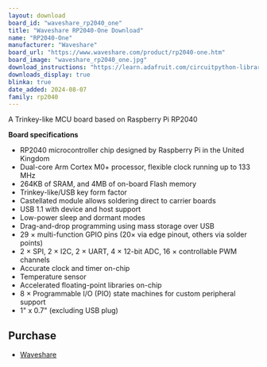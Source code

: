 ```yaml
---
layout: download
board_id: "waveshare_rp2040_one"
title: "Waveshare RP2040-One Download"
name: "RP2040-One"
manufacturer: "Waveshare"
board_url: "https://www.waveshare.com/product/rp2040-one.htm"
board_image: "waveshare_rp2040_one.jpg"
download_instructions: "https://learn.adafruit.com/circuitpython-libraries-on-any-computer-with-raspberry-pi-pico"
downloads_display: true
blinka: true
date_added: 2024-08-07
family: rp2040
---
```


A Trinkey-like MCU board based on Raspberry Pi RP2040

**Board specifications**

  - RP2040 microcontroller chip designed by Raspberry Pi in the United Kingdom
  - Dual-core Arm Cortex M0+ processor, flexible clock running up to 133 MHz
  - 264KB of SRAM, and 4MB of on-board Flash memory
  - Trinkey-like/USB key form factor
  - Castellated module allows soldering direct to carrier boards
  - USB 1.1 with device and host support
  - Low-power sleep and dormant modes
  - Drag-and-drop programming using mass storage over USB
  - 29 × multi-function GPIO pins (20× via edge pinout, others via solder points)
  - 2 × SPI, 2 × I2C, 2 × UART, 4 × 12-bit ADC, 16 × controllable PWM channels
  - Accurate clock and timer on-chip
  - Temperature sensor
  - Accelerated floating-point libraries on-chip
  - 8 × Programmable I/O (PIO) state machines for custom peripheral support
  - 1" x 0.7" (excluding USB plug)

## Purchase
* [Waveshare](https://www.waveshare.com/rp2040-one.htm)
